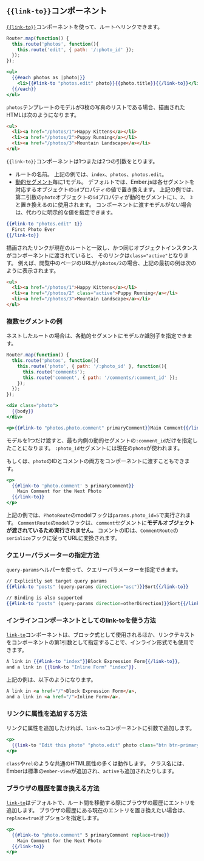 <!--
## The `{{link-to}}` Component
-->

## `{{link-to}}`コンポーネント

<!--
You create a link to a route using the
[`{{link-to}}`](https://www.emberjs.com/api/ember/2.16/classes/Ember.Templates.helpers/methods/get?anchor=link-to)
component.
-->

[`{{link-to}}`](https://www.emberjs.com/api/ember/2.16/classes/Ember.Templates.helpers/methods/get?anchor=link-to)コンポーネントを使って、ルートへリンクできます。

```app/router.js
Router.map(function() {
  this.route('photos', function(){
    this.route('edit', { path: '/:photo_id' });
  });
});
```

```app/templates/photos.hbs
<ul>
  {{#each photos as |photo|}}
    <li>{{#link-to "photos.edit" photo}}{{photo.title}}{{/link-to}}</li>
  {{/each}}
</ul>
```

<!--
If the model for the `photos` template is a list of three photos, the
rendered HTML would look something like this:
-->

`photos`テンプレートのモデルが3枚の写真のリストである場合、描画されたHTMLは次のようになります。

```html
<ul>
  <li><a href="/photos/1">Happy Kittens</a></li>
  <li><a href="/photos/2">Puppy Running</a></li>
  <li><a href="/photos/3">Mountain Landscape</a></li>
</ul>
```

<!--
The `{{link-to}}` component takes one or two arguments:
-->

`{{link-to}}`コンポーネントは1つまたは2つの引数をとります。

<!--
* The name of a route. In this example, it would be `index`, `photos`, or
  `photos.edit`.
* At most one model for each [dynamic segment](../../routing/defining-your-routes/#toc_dynamic-segments).
  By default, Ember.js will replace each segment with the value of the corresponding object's `id` property.
  In the example above, the second argument is each `photo` object, and the `id` property is used to fill in
  the dynamic segment with either `1`, `2`, or `3`. If there is no model to pass to the component, you can provide
  an explicit value instead:
-->

* ルートの名前。 上記の例では、`index`、`photos`、`photos.edit`。
* [動的セグメント](../../routing/defining-your-routes/#toc_動的セグメント)毎に1モデル。
  デフォルトでは、Ember.jsは各セグメントを対応するオブジェクトの`id`プロパティの値で置き換えます。
  上記の例では、第二引数の`photo`オブジェクトの`id`プロパティが動的セグメントに`1`、`2`、
  `3`と置き換えるのに使用されます。
  コンポーネントに渡すモデルがない場合は、代わりに明示的な値を指定できます。

```app/templates/photos.hbs
{{#link-to "photos.edit" 1}}
  First Photo Ever
{{/link-to}}
```

<!--
When the rendered link matches the current route, and the same
object instance is passed into the component, then the link is given
`class="active"`. For example, if you were at the URL `/photos/2`,
the first example above would render as:
-->

描画されたリンクが現在のルートと一致し、かつ同じオブジェクトインスタンスがコンポーネントに渡されていると、
そのリンクは`class="active"`となります。
例えば、閲覧中のページのURLが`/photos/2`の場合、上記の最初の例は次のように表示されます。

```html
<ul>
  <li><a href="/photos/1">Happy Kittens</a></li>
  <li><a href="/photos/2" class="active">Puppy Running</a></li>
  <li><a href="/photos/3">Mountain Landscape</a></li>
</ul>
```

<!--
### Example for Multiple Segments
-->

### 複数セグメントの例

<!--
If the route is nested, you can supply a model or an identifier for each dynamic
segment.
-->

ネストしたルートの場合は、各動的セグメントにモデルか識別子を指定できます。

```app/router.js
Router.map(function() {
  this.route('photos', function(){
    this.route('photo', { path: '/:photo_id' }, function(){
      this.route('comments');
      this.route('comment', { path: '/comments/:comment_id' });
    });
  });
});
```

```app/templates/photo/index.hbs
<div class="photo">
  {{body}}
</div>

<p>{{#link-to "photos.photo.comment" primaryComment}}Main Comment{{/link-to}}</p>
```

<!--
If you specify only one model, it will represent the innermost dynamic segment `:comment_id`.
The `:photo_id` segment will use the current photo.
-->

モデルを1つだけ渡すと、最も内側の動的セグメントの`:comment_id`だけを指定したことになります。
`:photo_id`セグメントには現在の`photo`が使われます。

<!--
Alternatively, you could pass both a photo's ID and a comment to the component:
-->

もしくは、`photo`のIDとコメントの両方をコンポーネントに渡すこともできます。

```app/templates/photo/index.hbs
<p>
  {{#link-to 'photo.comment' 5 primaryComment}}
    Main Comment for the Next Photo
  {{/link-to}}
</p>
```

<!--
In the above example, the model hook for `PhotoRoute` will run with `params.photo_id = 5`.  The `model` hook for
`CommentRoute` _won't_ run since you supplied a model object for the `comment` segment. The comment's id will
populate the url according to `CommentRoute`'s `serialize` hook.
-->

上記の例では、`PhotoRoute`のmodelフックは`params.photo_id=5`で実行されます。
`CommentRoute`の`model`フックは、`comment`セグメントに**モデルオブジェクトが渡されているため実行されません。**
コメントのIDは、`CommentRoute`の`serialize`フックに従ってURLに変換されます。

<!--
### Setting query-params
-->

### クエリーパラメーターの指定方法

<!--
The `query-params` helper can be used to set query params on a link:
-->

`query-params`ヘルパーを使って、クエリーパラメーターを指定できます。

```handlebars
// Explicitly set target query params
{{#link-to "posts" (query-params direction="asc")}}Sort{{/link-to}}

// Binding is also supported
{{#link-to "posts" (query-params direction=otherDirection)}}Sort{{/link-to}}
```

<!--
### Using link-to as an inline component
-->

### インラインコンポーネントとしてのlink-toを使う方法

<!--
In addition to being used as a block expression, the
[`link-to`](https://www.emberjs.com/api/ember/2.16/classes/Ember.Templates.helpers/methods/get?anchor=link-to)
component can also be used in inline form by specifying the link text as the first
argument to the component:
-->

[`link-to`](https://www.emberjs.com/api/ember/2.16/classes/Ember.Templates.helpers/methods/get?anchor=link-to)コンポーネントは、ブロック式として使用されるほか、リンクテキストをコンポーネントの第1引数として指定することで、インライン形式でも使用できます。

```handlebars
A link in {{#link-to "index"}}Block Expression Form{{/link-to}},
and a link in {{link-to "Inline Form" "index"}}.
```

<!--
The output of the above would be:
-->

上記の例は、以下のようになります。

```html
A link in <a href="/">Block Expression Form</a>,
and a link in <a href="/">Inline Form</a>.
```

<!--
### Adding additional attributes on a link
-->

### リンクに属性を追加する方法

<!--
When generating a link you might want to set additional attributes for it. You can do this with additional
arguments to the `link-to` component:
-->

リンクに属性を追加したければ、`link-to`コンポーネントに引数で追加します。

```handlebars
<p>
  {{link-to "Edit this photo" "photo.edit" photo class="btn btn-primary"}}
</p>
```

<!--
Many of the common HTML properties you would want to use like `class`, and `rel` will work. When
adding class names, Ember will also apply the standard `ember-view` and possibly `active` class names.
-->

`class`や`rel`のような共通のHTML属性の多くは動作します。
クラス名には、Emberは標準の`ember-view`が追加され、`active`も追加されたりします。

<!--
### Replacing history entries
-->

### ブラウザの履歴を置き換える方法

<!--
The default behavior for
[`link-to`](https://www.emberjs.com/api/ember/2.16/classes/Ember.Templates.helpers/methods/get?anchor=link-to)
is to add entries to the browser's history when transitioning between the
routes. However, to replace the current entry in the browser's history you
can use the `replace=true` option:
-->

[`link-to`](https://www.emberjs.com/api/ember/2.16/classes/Ember.Templates.helpers/methods/get?anchor=link-to)はデフォルトで、ルート間を移動する際にブラウザの履歴にエントリを追加します。
ブラウザの履歴にある現在のエントリを置き換えたい場合は、`replace=true`オプションを指定します。

```handlebars
<p>
  {{#link-to "photo.comment" 5 primaryComment replace=true}}
    Main Comment for the Next Photo
  {{/link-to}}
</p>
```
